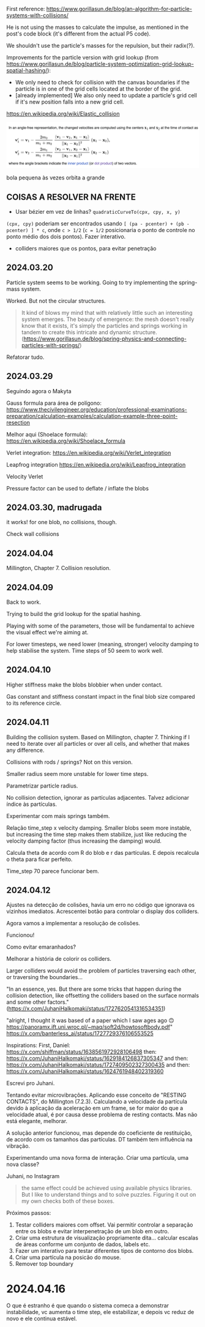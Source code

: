 First reference: https://www.gorillasun.de/blog/an-algorithm-for-particle-systems-with-collisions/

He is not using the masses to calculate the impulse, as mentioned in the post's code block (it's different from the actual P5 code).

We shouldn't use the particle's masses for the repulsion, but their radix(?).

Improvements for the particle version with grid lookup (from https://www.gorillasun.de/blog/particle-system-optimization-grid-lookup-spatial-hashing/):
* We only need to check for collision with the canvas boundaries if the particle is in one of the grid cells located at the border of the grid.
* [already implemented] We also only need to update a particle's grid cell if it's new position falls into a new grid cell.

https://en.wikipedia.org/wiki/Elastic_collision

![](./prints/ellastic-collision.png)

bola pequena às vezes orbita a grande

## COISAS A RESOLVER NA FRENTE

* Usar bézier em vez de linhas? `quadraticCurveTo(cpx, cpy, x, y)`

`(cpx, cpy)` poderiam ser encontrados usando `[ (pa - pcenter) + (pb - pcenter) ] * c`, onde `c > 1/2` (`c = 1/2` posicionaria o ponto de controle no ponto médio dos dois pontos). Fazer interativo.

* colliders maiores que os pontos, para evitar penetração

## 2024.03.20

Particle system seems to be working. Going to try implementing the spring-mass system.

Worked. But not the circular structures.

> It kind of blows my mind that with relatively little such an interesting system emerges. The beauty of emergence: the mesh doesn't really know that it exists, it's simply the particles and springs working in tandem to create this intricate and dynamic structure.
(https://www.gorillasun.de/blog/spring-physics-and-connecting-particles-with-springs/)

Refatorar tudo.

## 2024.03.29

Seguindo agora o Makyta

Gauss formula para área de polígono:
https://www.thecivilengineer.org/education/professional-examinations-preparation/calculation-examples/calculation-example-three-point-resection

Melhor aqui (Shoelace formula): https://en.wikipedia.org/wiki/Shoelace_formula

Verlet integration: 
https://en.wikipedia.org/wiki/Verlet_integration

Leapfrog integration
https://en.wikipedia.org/wiki/Leapfrog_integration

Velocity Verlet

Pressure factor can be used to deflate / inflate the blobs

## 2024.03.30, madrugada

it works! for one blob, no collisions, though.

Check wall collisions

## 2024.04.04

Millington, Chapter 7. Collision resolution.

## 2024.04.09

Back to work.

Trying to build the grid lookup for the spatial hashing.

Playing with some of the parameters, those will be fundamental to achieve the visual effect we're aiming at.

For lower timesteps, we need lower (meaning, stronger) velocity damping to help stabilise the system. Time steps of 50 seem to work well.

## 2024.04.10

Higher stiffness make the blobs blobbier when under contact.

Gas constant and stiffness constant impact in the final blob size compared to its reference circle.

## 2024.04.11

Building the collision system. Based on Millington, chapter 7. Thinking if I need to iterate over all particles or over all cells, and whether that makes any difference.

Collisions with rods / springs? Not on this version.

Smaller radius seem more unstable for lower time steps.

Parametrizar particle radius.

No collision detection, ignorar as partículas adjacentes. Talvez adicionar índice às partículas.

Experimentar com mais springs também.

Relação time_step x velocity damping. Smaller blobs seem more instable, but increasing the time step makes them stabilize, just like reducing the velocity damping factor (thus increasing the damping) would.

Calcula theta de acordo com R do blob e r das partículas. E depois recalcula o theta para ficar perfeito.

Time_step 70 parece funcionar bem.

## 2024.04.12

Ajustes na detecção de colisões, havia um erro no código que ignorava os vizinhos imediatos. Acrescentei botão para controlar o display dos colliders.

Agora vamos a implementar a resolução de colisões.

Funcionou!

Como evitar emaranhados?

Melhorar a história de colorir os colliders.

Larger colliders would avoid the problem of particles traversing each other, or traversing the boundaries...

"In an essence, yes. But there are some tricks that happen during the collision detection, like offsetting the colliders based on the surface normals and some other factors." (https://x.com/JuhaniHalkomaki/status/1727620541316534351)

"alright, I thought it was based of a paper which I saw ages ago 🙃https://panoramx.ift.uni.wroc.pl/~maq/soft2d/howtosoftbody.pdf"
https://x.com/banterless_ai/status/1727729376106553525

Inspirations:
First, Daniel:
https://x.com/shiffman/status/1638561972928106498
then:
https://x.com/JuhaniHalkomaki/status/1629184126837305347
and then:
https://x.com/JuhaniHalkomaki/status/1727409502327300435
and then:
https://x.com/JuhaniHalkomaki/status/1624761948402319360

Escrevi pro Juhani.

Tentando evitar microvibrações. Aplicando esse conceito de "RESTING CONTACTS", do Millington (7.2.3). Calculando a velocidade da partícula devido à aplicação da aceleração em um frame, se for maior do que a velocidade atual, é por causa desse problema de resting contacts. Mas não está elegante, melhorar.

A solução anterior funcionou, mas depende do coeficiente de restituição, de acordo com os tamanhos das partículas.
DT também tem influência na vibração.

Experimentando uma nova forma de interação. Criar uma partícula, uma nova classe?

Juhani, no Instagram
> the same effect could be achieved using available physics libraries. But I like to understand things and to solve puzzles. Figuring it out on my own checks both of these boxes.

Próximos passos: 

1. Testar colliders maiores com offset. Vai permitir controlar a separação entre os blobs e evitar interpenetração de um blob em outro.
2. Criar uma estrutura de visualização propriamente dita... calcular escalas de áreas conforme um conjunto de dados, labels etc.
3. Fazer um interativo para testar diferentes tipos de contorno dos blobs.
4. Criar uma partícula na posicão do mouse.
5. Remover top boundary

# 2024.04.16

O que é estranho é que quando o sistema comeca a demonstrar instabilidade, vc aumenta o time step, ele estabilizar, e depois vc reduz de novo e ele continua estável.

